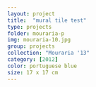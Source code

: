 ```yaml
---
layout: project
title:  "mural tile test"
type: projects
folder: mouraria-p
img: mouraria-10.jpg
group: projects
collection: "Mouraria '13"
category: [2012]
color: portuguese blue
size: 17 x 17 cm
---
```




